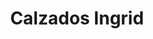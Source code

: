 ---
title: "Calzados Ingrid"
url: /ciudad-autonoma-de-buenos-aires/calzados-ingrid/
shop: Schuhe
---